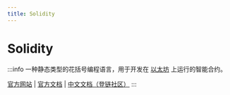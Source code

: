 ```yaml
---
title: Solidity
---
```


# Solidity

:::info
一种静态类型的花括号编程语言，用于开发在 [以太坊](https://ethereum.org/zh/) 上运行的智能合约。

[官方网站](https://soliditylang.org/)
| [官方文档](https://docs.soliditylang.org/zh/latest/)
| [中文文档（登链社区）](https://learnblockchain.cn/docs/solidity/)
:::
